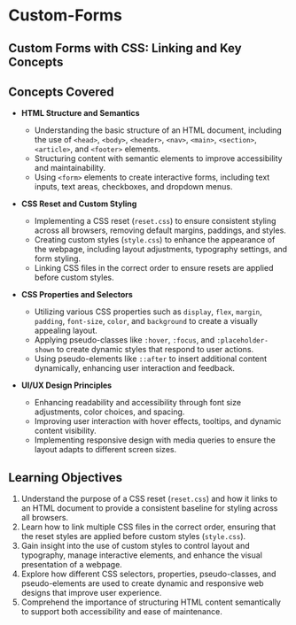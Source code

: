 # Custom-Forms

## Custom Forms with CSS: Linking and Key Concepts

## Concepts Covered

- **HTML Structure and Semantics**

  - Understanding the basic structure of an HTML document, including the use of `<head>`, `<body>`, `<header>`, `<nav>`, `<main>`, `<section>`, `<article>`, and `<footer>` elements.
  - Structuring content with semantic elements to improve accessibility and maintainability.
  - Using `<form>` elements to create interactive forms, including text inputs, text areas, checkboxes, and dropdown menus.

- **CSS Reset and Custom Styling**

  - Implementing a CSS reset (`reset.css`) to ensure consistent styling across all browsers, removing default margins, paddings, and styles.
  - Creating custom styles (`style.css`) to enhance the appearance of the webpage, including layout adjustments, typography settings, and form styling.
  - Linking CSS files in the correct order to ensure resets are applied before custom styles.

- **CSS Properties and Selectors**

  - Utilizing various CSS properties such as `display`, `flex`, `margin`, `padding`, `font-size`, `color`, and `background` to create a visually appealing layout.
  - Applying pseudo-classes like `:hover`, `:focus`, and `:placeholder-shown` to create dynamic styles that respond to user actions.
  - Using pseudo-elements like `::after` to insert additional content dynamically, enhancing user interaction and feedback.

- **UI/UX Design Principles**
  - Enhancing readability and accessibility through font size adjustments, color choices, and spacing.
  - Improving user interaction with hover effects, tooltips, and dynamic content visibility.
  - Implementing responsive design with media queries to ensure the layout adapts to different screen sizes.

## Learning Objectives

1. Understand the purpose of a CSS reset (`reset.css`) and how it links to an HTML document to provide a consistent baseline for styling across all browsers.
2. Learn how to link multiple CSS files in the correct order, ensuring that the reset styles are applied before custom styles (`style.css`).
3. Gain insight into the use of custom styles to control layout and typography, manage interactive elements, and enhance the visual presentation of a webpage.
4. Explore how different CSS selectors, properties, pseudo-classes, and pseudo-elements are used to create dynamic and responsive web designs that improve user experience.
5. Comprehend the importance of structuring HTML content semantically to support both accessibility and ease of maintenance.

